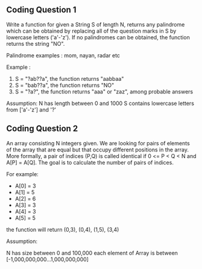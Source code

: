 ## Coding Question 1

Write a function for given a String S of length N, returns any palindrome which can be obtained by replacing all of the question marks in S by lowercase letters ('a'-'z'). If no palindromes can be obtained, the function returns the string "NO".

Palindrome examples : mom, nayan, radar etc

Example : 
1. S = "?ab??a", the function returns "aabbaa"
2. S = "bab??a", the function returns "NO"
3. S = "?a?", the function returns "aaa" or "zaz", among probable answers

Assumption:
N has length between 0 and 1000
S contains lowercase letters from ['a'-'z'] and '?'

## Coding Question 2

An array consisting N integers given. We are looking for pairs of elements of the array that are equal but that occupy different positions in the array. More formally, a pair of indices (P,Q) is called identical if 0 <= P < Q < N and A[P] = A[Q]. The goal is to calculate the number of pairs of indices.

For example:

+ A[0] = 3
+ A[1] = 5
+ A[2] = 6
+ A[3] = 3
+ A[4] = 3
+ A[5] = 5

the function will return (0,3), (0,4), (1,5), (3,4)

Assumption:

N has size between 0 and 100,000
each element of Array is between [-1,000,000,000...1,000,000,000]